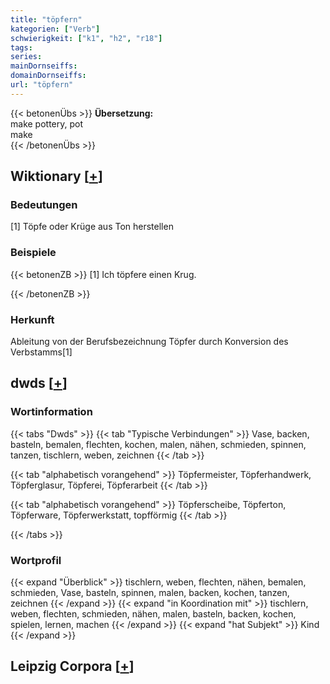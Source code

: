 ```yaml
---
title: "töpfern"
kategorien: ["Verb"]
schwierigkeit: ["k1", "h2", "r18"]
tags:
series:
mainDornseiffs:
domainDornseiffs:
url: "töpfern"
---
```


{{< betonenÜbs >}}
**Übersetzung:**  
make  pottery, pot  
make  
{{< /betonenÜbs >}}

## Wiktionary [[+](https://de.wiktionary.org/wiki/töpfern)]

### Bedeutungen
[1] Töpfe oder Krüge aus Ton herstellen  

### Beispiele
{{< betonenZB >}}
[1] Ich töpfere einen Krug.  

{{< /betonenZB >}}
### Herkunft
Ableitung von der Berufsbezeichnung Töpfer durch Konversion des Verbstamms[1]  



## dwds [[+](https://www.dwds.de/wb/töpfern)]

### Wortinformation
{{< tabs "Dwds" >}}
{{< tab "Typische Verbindungen" >}}
Vase, backen, basteln, bemalen, flechten, kochen, malen, nähen, schmieden, spinnen, tanzen, tischlern, weben, zeichnen
{{< /tab >}}

{{< tab "alphabetisch vorangehend" >}}
Töpfermeister, Töpferhandwerk, Töpferglasur, Töpferei, Töpferarbeit
{{< /tab >}}

{{< tab "alphabetisch vorangehend" >}}
Töpferscheibe, Töpferton, Töpferware, Töpferwerkstatt, topfförmig
{{< /tab >}}

{{< /tabs >}}

### Wortprofil
{{< expand "Überblick" >}} tischlern, weben, flechten, nähen, bemalen, schmieden, Vase, basteln, spinnen, malen, backen, kochen, tanzen, zeichnen {{< /expand >}}
{{< expand "in Koordination mit" >}} tischlern, weben, flechten, schmieden, nähen, malen, basteln, backen, kochen, spielen, lernen, machen {{< /expand >}}
{{< expand "hat Subjekt" >}} Kind {{< /expand >}}

## Leipzig Corpora [[+](https://corpora.uni-leipzig.de/en/res?word=töpfern&corpusId=deu_newscrawl-public_2018)]

